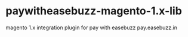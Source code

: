 # paywitheasebuzz-magento-1.x-lib
magento 1.x integration plugin for pay with easebuzz pay.easebuzz.in
